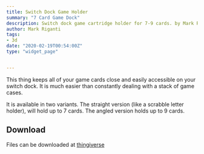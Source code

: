```yaml
---
title: Switch Dock Game Holder
summary: "7 Card Game Dock"
description: Switch dock game cartridge holder for 7-9 cards. by Mark Riganti 
author: Mark Riganti 
tags:
- 3d
date: "2020-02-19T00:54:00Z"
type: "widget_page" 


---
```



This thing keeps all of your game cards close and easily accessible on your switch dock. It is much easier than constantly dealing with a stack of game cases.

It is available in two variants. 
The straight version (like a scrabble letter holder), will hold up to 7 cards.
The angled version holds up to 9 cards.

## Download

Files can be downloaded at [thingiverse](https://www.thingiverse.com/thing:3370830)